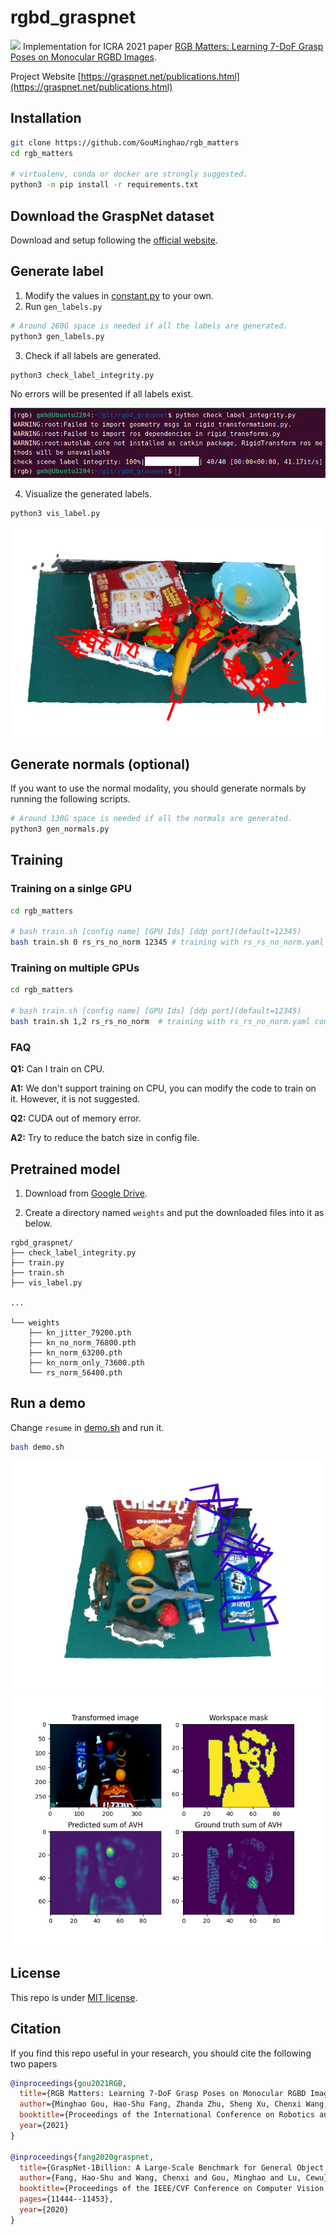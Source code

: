 # rgbd_graspnet
[![](https://graspnet.net/images/graspnetlogo1-blue.png)](https://graspnet.net/index.html)
Implementation for ICRA 2021 paper [RGB Matters: Learning 7-DoF Grasp Poses on Monocular RGBD Images](https://arxiv.org/pdf/2103.02184).

Project Website [https://graspnet.net/publications.html](https://graspnet.net/publications.html)

## Installation
```bash
git clone https://github.com/GouMinghao/rgb_matters
cd rgb_matters

# virtualenv, conda or docker are strongly suggested.
python3 -m pip install -r requirements.txt
```

## Download the GraspNet dataset
Download and setup following the [official website](https://graspnet.net/datasets.html).

## Generate label
1. Modify the values in [constant.py](rgbd_graspnet/constant.py) to your own.
2. Run `gen_labels.py`
```bash
# Around 260G space is needed if all the labels are generated.
python3 gen_labels.py
```
3. Check if all labels are generated.
```bash
python3 check_label_integrity.py
```
No errors will be presented if all labels exist.

![](docs/check_label.png)

4. Visualize the generated labels.
```bash
python3 vis_label.py
```
![](docs/label_vis.png)

## Generate normals (optional)
If you want to use the normal modality, you should generate normals by running the following scripts.
```bash
# Around 130G space is needed if all the normals are generated.
python3 gen_normals.py
```

## Training

### Training on a sinlge GPU
```bash
cd rgb_matters

# bash train.sh [config name] [GPU Ids] [ddp port](default=12345)
bash train.sh 0 rs_rs_no_norm 12345 # training with rs_rs_no_norm.yaml config with GPU 0.
```

### Training on multiple GPUs
```bash
cd rgb_matters

# bash train.sh [config name] [GPU Ids] [ddp port](default=12345)
bash train.sh 1,2 rs_rs_no_norm  # training with rs_rs_no_norm.yaml config with GPU 1 and 2.
```

### FAQ
**Q1:** Can I train on CPU.

**A1:** We don't support training on CPU, you can modify the code to train on it. However, it is not suggested.



**Q2:** CUDA out of memory error.

**A2:** Try to reduce the batch size in config file.

## Pretrained model
1. Download from [Google Drive](https://drive.google.com/drive/folders/1upW4gvQk5ftXfpLHtvCogudpP4kNyoGq?usp=sharing).

2. Create a directory named `weights` and put the downloaded files into it as below.
```
rgbd_graspnet/
├── check_label_integrity.py
├── train.py
├── train.sh
├── vis_label.py

...

└── weights
    ├── kn_jitter_79200.pth
    ├── kn_no_norm_76800.pth
    ├── kn_norm_63200.pth
    ├── kn_norm_only_73600.pth
    └── rs_norm_56400.pth
```


## Run a demo
Change `resume` in [demo.sh](demo.sh) and run it.
```bash
bash demo.sh
```
![](docs/demo_1.png)
![](docs/demo_2.png)

## License
This repo is under [MIT license](LICENSE).

## Citation
If you find this repo useful in your research, you should cite the following two papers
```bibtex
@inproceedings{gou2021RGB,
  title={RGB Matters: Learning 7-DoF Grasp Poses on Monocular RGBD Images},
  author={Minghao Gou, Hao-Shu Fang, Zhanda Zhu, Sheng Xu, Chenxi Wang, Cewu Lu},
  booktitle={Proceedings of the International Conference on Robotics and Automation (ICRA)},
  year={2021}
}

@inproceedings{fang2020graspnet,
  title={GraspNet-1Billion: A Large-Scale Benchmark for General Object Grasping},
  author={Fang, Hao-Shu and Wang, Chenxi and Gou, Minghao and Lu, Cewu},
  booktitle={Proceedings of the IEEE/CVF Conference on Computer Vision and Pattern Recognition (CVPR)},
  pages={11444--11453},
  year={2020}
}
```

